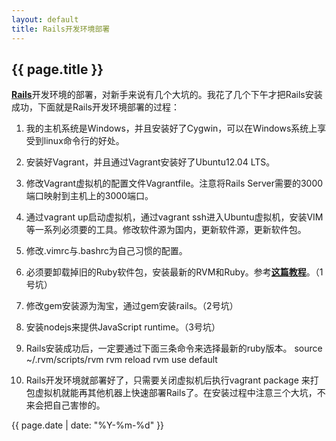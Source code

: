 ```yaml
---
layout: default
title: Rails开发环境部署
---
```

{{ page.title }}
----------------


[**Rails**](http://guides.rubyonrails.org/)开发环境的部署，对新手来说有几个大坑的。我花了几个下午才把Rails安装成功，下面就是Rails开发环境部署的过程：

1. 我的主机系统是Windows，并且安装好了Cygwin，可以在Windows系统上享受到linux命令行的好处。

2. 安装好Vagrant，并且通过Vagrant安装好了Ubuntu12.04 LTS。

3. 修改Vagrant虚拟机的配置文件Vagrantfile。注意将Rails Server需要的3000端口映射到主机上的3000端口。

4. 通过vagrant up启动虚拟机，通过vagrant ssh进入Ubuntu虚拟机，安装VIM等一系列必须要的工具。修改软件源为国内，更新软件源，更新软件包。

5. 修改.vimrc与.bashrc为自己习惯的配置。

6. 必须要卸载掉旧的Ruby软件包，安装最新的RVM和Ruby。参考[**这篇教程**](http://zuyunfei.com/2013/04/01/install-ruby-on-ubuntu/)。（1号坑）

7. 修改gem安装源为淘宝，通过gem安装rails。（2号坑）

8. 安装nodejs来提供JavaScript runtime。（3号坑）

9. Rails安装成功后，一定要通过下面三条命令来选择最新的ruby版本。
    source ~/.rvm/scripts/rvm
    rvm reload
    rvm use default

10. Rails开发环境就部署好了，只需要关闭虚拟机后执行vagrant package 来打包虚拟机就能再其他机器上快速部署Rails了。在安装过程中注意三个大坑，不来会把自己害惨的。

{{ page.date | date: "%Y-%m-%d" }}
